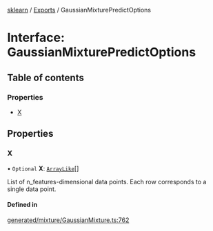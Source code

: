 [sklearn](../readme.md) / [Exports](../modules.md) / GaussianMixturePredictOptions

# Interface: GaussianMixturePredictOptions

## Table of contents

### Properties

- [X](GaussianMixturePredictOptions.md#x)

## Properties

### X

• `Optional` **X**: [`ArrayLike`](../modules.md#arraylike)[]

List of n\_features-dimensional data points. Each row corresponds to a single data point.

#### Defined in

[generated/mixture/GaussianMixture.ts:762](https://github.com/transitive-bullshit/scikit-learn-ts/blob/367336a/packages/sklearn/src/generated/mixture/GaussianMixture.ts#L762)
